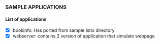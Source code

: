 ### SAMPLE APPLICATIONS

#### List of applications
- [X] bookinfo: Has ported from sample Istio directory
- [X] webserver: contains 2 version of application that simulate webpage
